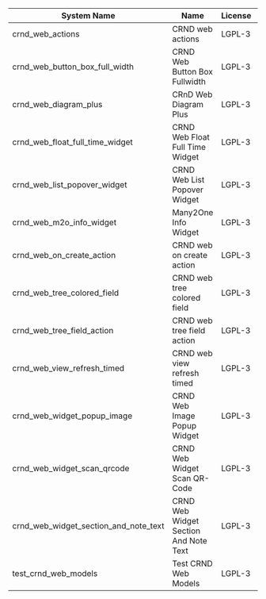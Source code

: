 | System Name | Name | License | Version | Summary | Price |
|---|---|---|---|---|---|
| crnd_web_actions | CRND web actions | LGPL-3 | 15.0.0.1.0 |  |  |
| crnd_web_button_box_full_width | CRND Web Button Box Fullwidth | LGPL-3 | 15.0.0.1.1 | Button_box at the top of the form |  |
| crnd_web_diagram_plus | CRnD Web Diagram Plus | LGPL-3 | 15.0.0.10.0 | Odoo Web Diagram view by CRnD. |  |
| crnd_web_float_full_time_widget | CRND Web Float Full Time Widget | LGPL-3 | 15.0.0.2.0 | Float Time Duration Widget |  |
| crnd_web_list_popover_widget | CRND Web List Popover Widget | LGPL-3 | 15.0.0.5.1 | Tooltips message for text fields on tree view. |  |
| crnd_web_m2o_info_widget | Many2One Info Widget | LGPL-3 | 15.0.0.6.0 | Many2One Info Widget |  |
| crnd_web_on_create_action | CRND web on create action | LGPL-3 | 15.0.0.1.0 | Make it possible to use wizards to create records |  |
| crnd_web_tree_colored_field | CRND web tree colored field | LGPL-3 | 15.0.0.3.0 |  |  |
| crnd_web_tree_field_action | CRND web tree field action | LGPL-3 | 15.0.0.4.0 |  |  |
| crnd_web_view_refresh_timed | CRND web view refresh timed | LGPL-3 | 15.0.0.2.0 |  |  |
| crnd_web_widget_popup_image | CRND Web Image Popup Widget | LGPL-3 | 15.0.0.1.0 | Popup images from the binary fields |  |
| crnd_web_widget_scan_qrcode | CRND Web Widget Scan QR-Code | LGPL-3 | 15.0.0.2.0 | Scan QR-Code Widget |  |
| crnd_web_widget_section_and_note_text | CRND Web Widget Section And Note Text | LGPL-3 | 15.0.0.0.1 | Makes the standard section_and_note_text widget compatible with CRND Web List Popover Widget. |  |
| test_crnd_web_models | Test CRND Web Models | LGPL-3 | 15.0.0.10.0 | Module for testing web addons. |  |
